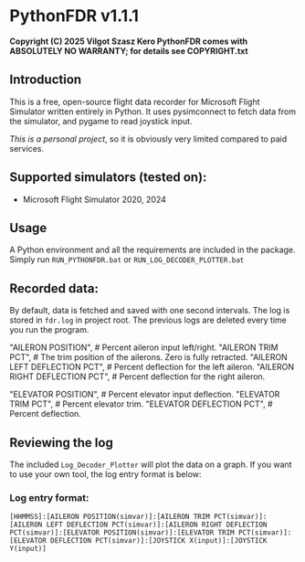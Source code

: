 # PythonFDR v1.1.1

**Copyright (C) 2025  Vilgot Szasz Kero
PythonFDR comes with ABSOLUTELY NO WARRANTY; for details see COPYRIGHT.txt**

## Introduction

This is a free, open-source flight data recorder for Microsoft Flight Simulator written entirely in Python. It uses pysimconnect to fetch data from the simulator, and pygame to read joystick input.

*This is a personal project*, so it is obviously very limited compared to paid services.

## Supported simulators (tested on):

* Microsoft Flight Simulator 2020, 2024

## Usage

A Python environment and all the requirements are included in the package.
Simply run `RUN_PYTHONFDR.bat` or `RUN_LOG_DECODER_PLOTTER.bat`

## Recorded data:

By default, data is fetched and saved with one second intervals. The log is stored in `fdr.log` in project root. The previous logs are deleted every time you run the program.

"AILERON POSITION", # Percent aileron input left/right.
"AILERON TRIM PCT", # The trim position of the ailerons. Zero is fully retracted.
"AILERON LEFT DEFLECTION PCT", # Percent deflection for the left aileron.
"AILERON RIGHT DEFLECTION PCT", # Percent deflection for the right aileron.

"ELEVATOR POSITION", # Percent elevator input deflection.
"ELEVATOR TRIM PCT", # Percent elevator trim.
"ELEVATOR DEFLECTION PCT", # Percent deflection.

## Reviewing the log

The included `Log_Decoder_Plotter` will plot the data on a graph. If you want to use your own tool, the log entry format is below:

### Log entry format:
```
[HHMMSS]:[AILERON POSITION(simvar)]:[AILERON TRIM PCT(simvar)]:[AILERON LEFT DEFLECTION PCT(simvar)]:[AILERON RIGHT DEFLECTION PCT(simvar)]:[ELEVATOR POSITION(simvar)]:[ELEVATOR TRIM PCT(simvar)]:[ELEVATOR DEFLECTION PCT(simvar)]:[JOYSTICK X(input)]:[JOYSTICK Y(input)]
```